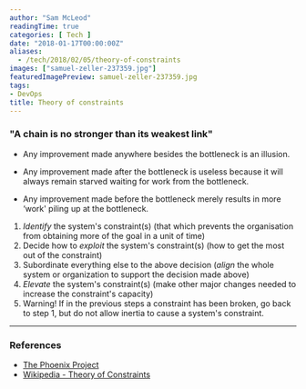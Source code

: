 ```yaml
---
author: "Sam McLeod"
readingTime: true
categories: [ Tech ]
date: "2018-01-17T00:00:00Z"
aliases:
  - /tech/2018/02/05/theory-of-constraints
images: ["samuel-zeller-237359.jpg"]
featuredImagePreview: samuel-zeller-237359.jpg
tags:
- DevOps
title: Theory of constraints
---
```


### "A chain is no stronger than its weakest link"

- Any improvement made anywhere besides the bottleneck is an illusion.

- Any improvement made after the bottleneck is useless because it will always remain starved waiting for work from the bottleneck.

- Any improvement made before the bottleneck merely results in more ‘work' piling up at the bottleneck.

1. _Identify_ the system's constraint(s) (that which prevents the organisation from obtaining more of the goal in a unit of time)
2. Decide how to _exploit_ the system's constraint(s) (how to get the most out of the constraint)
3. Subordinate everything else to the above decision (_align_ the whole system or organization to support the decision made above)
4. _Elevate_ the system's constraint(s) (make other major changes needed to increase the constraint's capacity)
5. Warning! If in the previous steps a constraint has been broken, go back to step 1, but do not allow inertia to cause a system's constraint.

---

### References

- [The Phoenix Project](http://www.amazon.com/The-Phoenix-Project-Helping-Business/dp/0988262592)
- [Wikipedia - Theory of Constraints](http://en.wikipedia.org/wiki/Theory_of_constraints)
